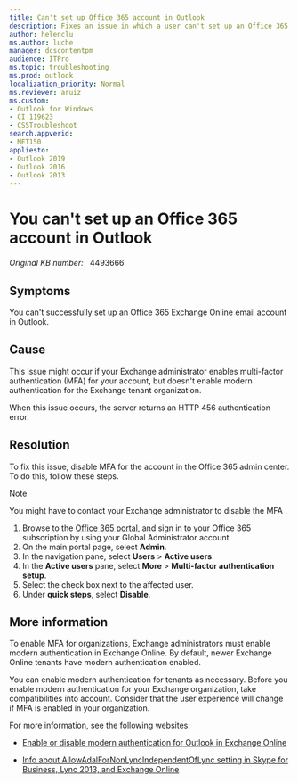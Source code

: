 ```yaml
---
title: Can't set up Office 365 account in Outlook
description: Fixes an issue in which a user can't set up an Office 365 account in Outlook.
author: helenclu
ms.author: luche
manager: dcscontentpm
audience: ITPro
ms.topic: troubleshooting 
ms.prod: outlook
localization_priority: Normal
ms.reviewer: aruiz
ms.custom: 
- Outlook for Windows
- CI 119623
- CSSTroubleshoot
search.appverid: 
- MET150
appliesto:
- Outlook 2019
- Outlook 2016
- Outlook 2013  
---
```

# You can't set up an Office 365 account in Outlook

_Original KB number:_ &nbsp; 4493666

## Symptoms

You can't successfully set up an Office 365 Exchange Online email account in Outlook.

## Cause

This issue might occur if your Exchange administrator enables multi-factor authentication (MFA) for your account, but doesn't enable modern authentication for the Exchange tenant organization.

When this issue occurs, the server returns an HTTP 456 authentication error.

## Resolution

To fix this issue, disable MFA for the account in the Office 365 admin center. To do this, follow these steps.

> [!NOTE]
> You might have to contact your Exchange administrator to disable the MFA .

1. Browse to the [Office 365 portal](https://portal.office.com), and sign in to your Office 365 subscription by using your Global Administrator account.
2. On the main portal page, select **Admin**.
3. In the navigation pane, select **Users** > **Active users**.
4. In the **Active users** pane, select **More** > **Multi-factor authentication setup**.
5. Select the check box next to the affected user.
6. Under **quick steps**, select **Disable**.

## More information

To enable MFA for organizations, Exchange administrators must enable modern authentication in Exchange Online. By default, newer Exchange Online tenants have modern authentication enabled.

You can enable modern authentication for tenants as necessary. Before you enable modern authentication for your Exchange organization, take compatibilities into account. Consider that the user experience will change if MFA is enabled in your organization.

For more information, see the following websites:

- [Enable or disable modern authentication for Outlook in Exchange Online](/Exchange/clients-and-mobile-in-exchange-online/enable-or-disable-modern-authentication-in-exchange-online)

- [Info about AllowAdalForNonLyncIndependentOfLync setting in Skype for Business, Lync 2013, and Exchange Online](/SkypeForBusiness/troubleshoot/hybrid-exchange-integration/allowadalfornonlyncindependentoflync-setting)

